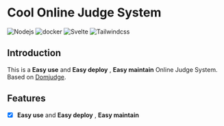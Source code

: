 <!--
 * @Author: hibana2077 hibana2077@gmail.com
 * @Date: 2023-01-14 16:59:36
 * @LastEditors: hibana2077 hibana2077@gmaill.com
 * @LastEditTime: 2024-01-05 15:45:54
 * @FilePath: \NTTU-new-gen-judge-system\README.md
 * @Description: 这是默认设置,请设置`customMade`, 打开koroFileHeader查看配置 进行设置: https://github.com/OBKoro1/koro1FileHeader/wiki/%E9%85%8D%E7%BD%AE
-->
# Cool Online Judge System

![Nodejs](https://img.shields.io/badge/Nodejs-18.15.0-339933?style=plastic-square&logo=Node.js)
![docker](https://img.shields.io/badge/docker-20.10.8-2496ED?style=plastic-square&logo=docker)
![Svelte](https://img.shields.io/badge/Svelte-3.44.0-FF3E00?style=plastic-square&logo=Svelte)
![Tailwindcss](https://img.shields.io/badge/Tailwindcss-2.2.17-38B2AC?style=plastic-square&logo=Tailwind%20CSS)

## Introduction

This is a **Easy use** and **Easy deploy** , **Easy maintain** Online Judge System. Based on [Domjudge](https://www.domjudge.org/).

## Features

- [x] **Easy use** and **Easy deploy** , **Easy maintain**
